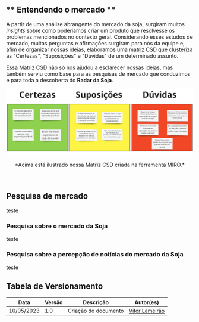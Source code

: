 ## ** Entendendo o mercado **
A partir de uma análise abrangente do mercado da soja, surgiram muitos *insights* sobre como poderíamos criar um produto que resolvesse os problemas mencionados no contexto geral. Considerando esses estudos de mercado, muitas perguntas e afirmações surgiram para nós da equipe e, afim de organizar nossas ideias, elaboramos uma matriz CSD que clusteriza as "Certezas", "Suposições" e "Dúvidas" de um determinado assunto. <br>

Essa Matriz CSD não só nos ajudou a esclarecer nossas ideias, mas também serviu como base para as pesquisas de mercado que conduzimos e para toda a descoberta do **Radar da Soja**.

![grafico_variacao_soja](images\matriz_csd_miro.jpg)

<center> *Acima está ilustrado nossa Matriz CSD criada na ferramenta MIRO.* </center> <br><br>



## **Pesquisa de mercado**
teste <br>
### **Pesquisa sobre o mercado da Soja**
teste <br>
### **Pesquisa sobre a percepção de notícias do mercado da Soja**
teste <br>

## Tabela de Versionamento
<div class="md-typeset__scrollwrap">
  <div class="md-typeset__table">
    <table>
      <thead>
        <tr>
          <th>Data</th>
          <th>Versão</th>
          <th>Descrição</th>
          <th>Autor(es)</th>
        </tr>
      </thead>
    <tbody>
      <tr>
        <td>10/05/2023</td>
        <td>1.0</td>
        <td>Criação do documento</td>
        <td><a href="https://www.linkedin.com/in/vitor-lameirao/">Vitor Lameirão</a>
        </td>
      </tr>
    </tbody>
  </table>
</div>
</div>